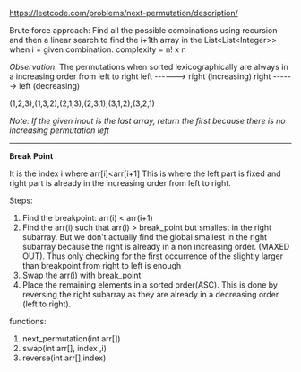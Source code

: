 
https://leetcode.com/problems/next-permutation/description/

Brute force approach:
Find all the possible combinations using recursion and then a linear search to find the i+1th array in the List<List<Integer\>> 
when i = given combination.
complexity = n! x n


*Observation*:
The permutations when sorted lexicographically are always in a increasing order from left to right
left ------> right  (increasing)
right ------> left (decreasing)

(1,2,3),(1,3,2),(2,1,3),(2,3,1),(3,1,2),(3,2,1)

*Note: If the given input is the last array, return the first because there is no increasing permutation left*

***************************************************************************

**Break Point**

It is the index i where arr\[i]<arr\[i+1]
This is where the left part is fixed and right part is already in the increasing order from left to right.

Steps:

1. Find the breakpoint:
		arr(i) < arr(i+1)
2. Find the arr(i) such that 
		arr(i) > break_point but smallest in the right subarray.
		 But we don't actually find the global smallest in the right subarray because the right is already in a non increasing order. (MAXED OUT). Thus only checking for the first occurrence of the slightly larger than breakpoint from right to left is enough
3.  Swap the arr(i) with break_point
4. Place the remaining elements in a sorted order(ASC). This is done by reversing the right subarray as they are already in a decreasing order (left to right).

functions:
1. next_permutation(int arr[])
2. swap(int arr[], index ,i)
3. reverse(int arr[],index)




